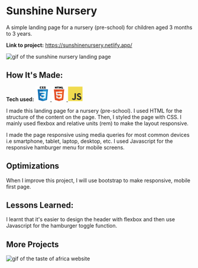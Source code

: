 # Sunshine Nursery
A simple landing page for a nursery (pre-school) for children aged 3 months  to 3 years. 

**Link to project:** 
https://sunshinenursery.netlify.app/


![gif of the sunshine nursery landing page](https://media.giphy.com/media/bjuUy7hEWicc9JNlcr/giphy.gif)

## How It's Made:

**Tech used:** <a href="https://www.w3schools.com/css/" target="_blank" rel="noreferrer"> <img src="https://raw.githubusercontent.com/devicons/devicon/master/icons/css3/css3-original-wordmark.svg" alt="css3" width="40" height="40"/> </a> <a href="https://www.w3.org/html/" target="_blank" rel="noreferrer"> <img src="https://raw.githubusercontent.com/devicons/devicon/master/icons/html5/html5-original-wordmark.svg" alt="html5" width="40" height="40"/> </a> <a href="https://developer.mozilla.org/en-US/docs/Web/JavaScript" target="_blank" rel="noreferrer"> <img src="https://raw.githubusercontent.com/devicons/devicon/master/icons/javascript/javascript-original.svg" alt="javascript" width="40" height="40"/> </a>

I made this landing page for a nursery (pre-school). I used HTML for the structure of the content on the page. Then, I styled the page with CSS. I mainly used flexbox and relative units (rem) to make the layout responsive. 

I made the page responsive using media queries for most common devices i.e smartphone, tablet, laptop, desktop, etc. I used Javascript for the responsive hamburger menu for mobile screens. 

## Optimizations

When I improve this project, I will use bootstrap to make responsive, mobile first page.  

## Lessons Learned:

I learnt that it's easier to design the header with flexbox and then use Javascript for the hamburger toggle function.

## More Projects

![gif of the taste of africa website](https://media.giphy.com/media/ewQmE3HOvYHnsIhYc6/giphy.gif)


